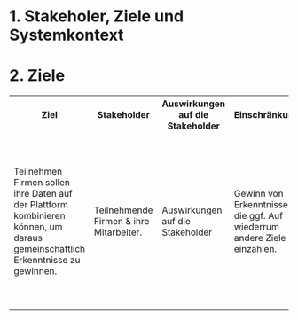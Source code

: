 # 1. Stakeholer, Ziele und Systemkontext

# 2. Ziele

<table style="width:100%">
  <tr>
    <th>Ziel</th>
    <th>Stakeholder</th>
    <th>Auswirkungen auf die Stakeholder</th>
    <th>Einschränkungen</th>
  </tr>
  <tr>
    <td>Teilnehmen Firmen sollen ihre Daten auf der Plattform kombinieren können, um daraus gemeinschaftlich Erkenntnisse zu gewinnen. </td>
    <td>Teilnehmende Firmen & ihre Mitarbeiter.   </td>
    <td>Auswirkungen auf die Stakeholder</td>
    <td>Gewinn von Erkenntnissen, die ggf. Auf wiederrum andere Ziele einzahlen.  </td>
    <td><ul><li>Die Daten Ownership soll trotz der gemeinsamen Nutzung bestehen bleiben.</li><li>Diese Effekte sollen auch schon kurzfristig während der Entwicklung auftreten</ul></td>
  </tr>
</table>
